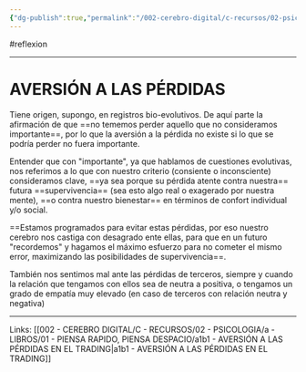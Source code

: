 ```yaml
---
{"dg-publish":true,"permalink":"/002-cerebro-digital/c-recursos/02-psicologia/a-libros/01-piensa-rapido-piensa-despacio/a1b-aversion-a-las-perdidas/"}
---
```


#reflexion

---
# AVERSIÓN A LAS PÉRDIDAS
Tiene origen, supongo, en registros bio-evolutivos. De aquí parte la afirmación de que ==no tememos perder aquello que no consideramos importante==, por lo que la aversión a la pérdida no existe si lo que se podría perder no fuera importante.

Entender que con "importante", ya que hablamos de cuestiones evolutivas, nos referimos a lo que con nuestro criterio (consiente o inconsciente) consideramos clave, ==ya sea porque su pérdida atente contra nuestra== futura ==supervivencia== (sea esto algo real o exagerado por nuestra mente), ==o contra nuestro bienestar== en términos de confort individual y/o social.

==Estamos programados para evitar estas pérdidas, por eso nuestro cerebro nos castiga con desagrado ente ellas, para que en un futuro "recordemos" y hagamos el máximo esfuerzo para no cometer el mismo error, maximizando las posibilidades de supervivencia==.

También nos sentimos mal ante las pérdidas de terceros, siempre y cuando la relación que tengamos con ellos sea de neutra a positiva, o tengamos un grado de empatía muy elevado (en caso de terceros con relación neutra y negativa)

---
Links:
[[002 - CEREBRO DIGITAL/C - RECURSOS/02 - PSICOLOGIA/a - LIBROS/01 - PIENSA RAPIDO, PIENSA DESPACIO/a1b1 - AVERSIÓN A LAS PÉRDIDAS EN EL TRADING\|a1b1 - AVERSIÓN A LAS PÉRDIDAS EN EL TRADING]]